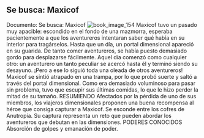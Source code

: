 ## Se busca: Maxicof
Documento: Se busca: Maxicof
![book_image_154](https://media.discordapp.net/attachments/1105643336989159555/1105647707860762645/154.jpg)
Maxicof tuvo un pasado muy apacible: escondido en el fondo de una mazmorra, esperaba pacientemente a que los aventureros intentaran saber qué había en su interior para tragárselos. Hasta que un día, un portal dimensional apareció en su guarida. De tanto comer aventureros, se había puesto demasiado gordo para desplazarse fácilmente. Aquel día comenzó como cualquier otro: un aventurero un tanto peculiar se acercó hasta él y terminó siendo su desayuno. ¡Pero a ese lo siguió toda una oleada de otros aventureros! Maxicof se sintió atrapado en una trampa, por lo que probó suerte y saltó a través del portal dimensional. Como era demasiado voluminoso para pasar sin problema, tuvo que escupir sus últimas comidas, lo que le hizo perder la mitad de su tamaño.
RESUMIENDO
Afectados por la pérdida de uno de sus miembros, los viajeros dimensionales proponen una buena recompensa al héroe que consiga capturar a Maxicof.
Se esconde entre los cofres de Anutropía.
Su captura representa un reto que pueden abordar los aventureros que debutan en las dimensiones.
PODERES CONOCIDOS
Absorción de golpes y emanación de poder.
